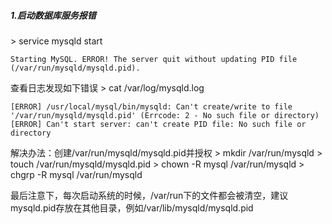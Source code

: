 ##### 1.启动数据库服务报错

\> service mysqld start

    Starting MySQL. ERROR! The server quit without updating PID file (/var/run/mysqld/mysqld.pid).

查看日志发现如下错误
\> cat /var/log/mysqld.log

    [ERROR] /usr/local/mysql/bin/mysqld: Can't create/write to file '/var/run/mysqld/mysqld.pid' (Errcode: 2 - No such file or directory)
    [ERROR] Can't start server: can't create PID file: No such file or directory  
解决办法：创建/var/run/mysqld/mysqld.pid并授权
\> mkdir /var/run/mysqld
\> touch /var/run/mysqld/mysqld.pid
\> chown -R mysql /var/run/mysqld
\> chgrp -R mysql /var/run/mysqld

最后注意下，每次启动系统的时候，/var/run下的文件都会被清空，建议mysqld.pid存放在其他目录，例如/var/lib/mysqld/mysqld.pid
